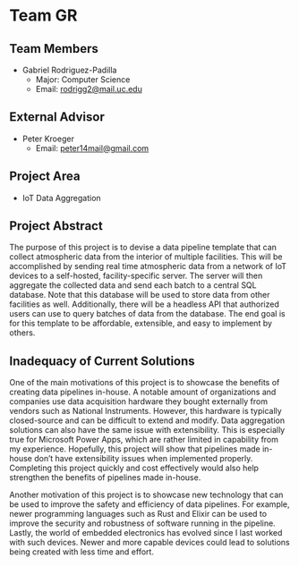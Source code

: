# Team GR

## Team Members
- Gabriel Rodriguez-Padilla
  - Major: Computer Science
  - Email: rodrigg2@mail.uc.edu

## External Advisor
- Peter Kroeger
  - Email: peter14mail@gmail.com

## Project Area
- IoT Data Aggregation

## Project Abstract
The purpose of this project is to devise a data pipeline template that can collect atmospheric data from the interior of multiple facilities. This will be accomplished by sending real time atmospheric data from a network of IoT devices to a self-hosted, facility-specific server. The server will then aggregate the collected data and send each batch to a central SQL database. Note that this database will be used to store data from other facilities as well. Additionally, there will be a headless  API that authorized users can use to query batches of data from the database. The end goal is for this template to be affordable, extensible, and easy to implement by others.

## Inadequacy of Current Solutions
One of the main motivations of this project is to showcase the benefits of creating data pipelines in-house. A notable amount of organizations and companies use data acquisition hardware they bought externally from vendors such as National Instruments. However, this hardware is typically closed-source and can be difficult to extend and modify. Data aggregation solutions can also have the same issue with extensibility. This is especially true for Microsoft Power Apps, which are rather limited in capability from my experience. Hopefully, this project will show that pipelines made in-house don’t have extensibility issues when implemented properly. Completing this project quickly and cost effectively would also help strengthen the benefits of pipelines made in-house.  

Another motivation of this project is to showcase new technology that can be used to improve the safety and efficiency of data pipelines. For example, newer programming languages such as Rust and Elixir can be used to improve the security and robustness of software running in the pipeline. Lastly, the world of embedded electronics has evolved since I last worked with such devices. Newer and more capable devices could lead to solutions being created with less time and effort.
